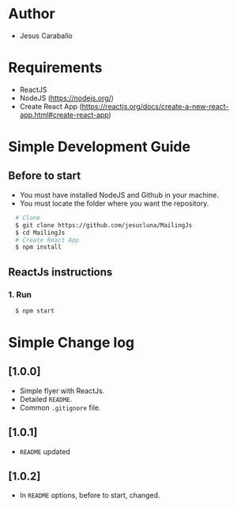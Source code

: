 # Author
- Jesus Caraballo

# Requirements
- ReactJS
- NodeJS (https://nodejs.org/)
- Create React App (https://reactjs.org/docs/create-a-new-react-app.html#create-react-app)


# Simple Development Guide
## Before to start
- You must have installed NodeJS and Github in your machine.
- You must locate the folder where you want the repository.
```sh
  # Clone
  $ git clone https://github.com/jesucluna/MailingJs
  $ cd MailingJs
  # Create React App
  $ npm install
```

## ReactJs instructions
### 1. Run
```sh
  $ npm start
```   


# Simple Change log
## [1.0.0]
- Simple flyer with ReactJs.
- Detailed `README`.
- Common `.gitignore` file.

## [1.0.1]
- `README` updated

## [1.0.2]
- In `README` options, before to start, changed.